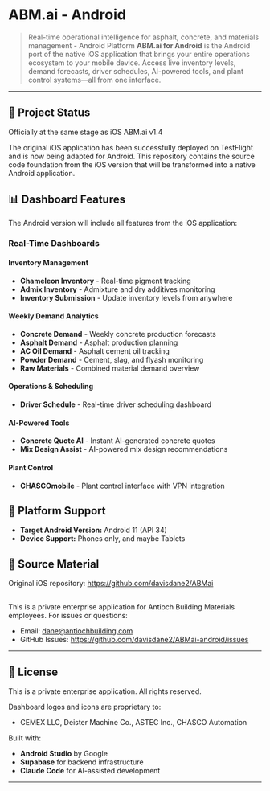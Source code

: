 # ABM.ai - Android

> Real-time operational intelligence for asphalt, concrete, and materials management - Android Platform
**ABM.ai for Android** is the Android port of the native iOS application that brings your entire operations ecosystem to your mobile device. Access live inventory levels, demand forecasts, driver schedules, AI-powered tools, and plant control systems—all from one interface.

---
## 🚧 Project Status
Officially at the same stage as iOS ABM.ai v1.4

The original iOS application has been successfully deployed on TestFlight and is now being adapted for Android. This repository contains the source code foundation from the iOS version that will be transformed into a native Android application.

## 📊 Dashboard Features
The Android version will include all features from the iOS application:
### Real-Time Dashboards

#### **Inventory Management**
- **Chameleon Inventory** - Real-time pigment tracking
- **Admix Inventory** - Admixture and dry additives monitoring
- **Inventory Submission** - Update inventory levels from anywhere

#### **Weekly Demand Analytics**
- **Concrete Demand** - Weekly concrete production forecasts
- **Asphalt Demand** - Asphalt production planning
- **AC Oil Demand** - Asphalt cement oil tracking
- **Powder Demand** - Cement, slag, and flyash monitoring
- **Raw Materials** - Combined material demand overview

#### **Operations & Scheduling**
- **Driver Schedule** - Real-time driver scheduling dashboard

#### **AI-Powered Tools**
- **Concrete Quote AI** - Instant AI-generated concrete quotes
- **Mix Design Assist** - AI-powered mix design recommendations

#### **Plant Control**
- **CHASCOmobile** - Plant control interface with VPN integration

## 📱 Platform Support

- **Target Android Version:** Android 11 (API 34)
- **Device Support:** Phones only, and maybe Tablets

## 📖 Source Material
Original iOS repository: https://github.com/davisdane2/ABMai

## 
This is a private enterprise application for Antioch Building Materials employees.
For issues or questions:
- Email: dane@antiochbuilding.com
- GitHub Issues: https://github.com/davisdane2/ABMai-android/issues

---

## 📄 License

This is a private enterprise application. All rights reserved.

Dashboard logos and icons are proprietary to:
- CEMEX LLC, Deister Machine Co., ASTEC Inc., CHASCO Automation

Built with:
- **Android Studio** by Google
- **Supabase** for backend infrastructure
- **Claude Code** for AI-assisted development
---
